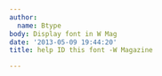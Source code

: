 ```yaml
---
author:
  name: Btype
body: Display font in W Mag
date: '2013-05-09 19:44:20'
title: help ID this font -W Magazine

---
```

